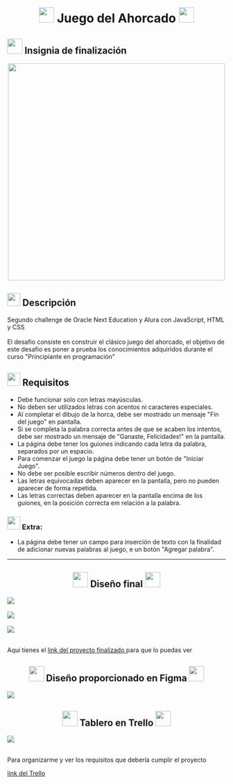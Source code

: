 <h1 align="center">
    <img src="https://emojipedia-us.s3.amazonaws.com/source/skype/289/video-game_1f3ae.png" width="35">
    Juego del Ahorcado
    <img src="https://emojipedia-us.s3.amazonaws.com/source/skype/289/video-game_1f3ae.png" width="35">
</h1>

<h2>
    <img src="https://emojipedia-us.s3.amazonaws.com/source/microsoft-teams/337/man-student-light-skin-tone_1f468-1f3fb-200d-1f393.png" width="35">
    Insignia de finalización
</h2>
<div align="center">
    <img src="https://cdn.discordapp.com/attachments/963137601152364554/1007706610820448327/cms_files_10224_1659461490Badge_JS_Alura_ChallengeOracleONE_2000x2000_V3.png" width="500">
</div>

<h2>
<img src="https://emojipedia-us.s3.amazonaws.com/source/microsoft-teams/337/rocket_1f680.png" width="30">
    Descripción
</h2>

<p>
    Segundo challenge de Oracle Next Education y Alura con JavaScript, HTML y CSS <br><br>
    El desafio consiste en construir el clásico juego del ahorcado, el objetivo de este desafio es poner a prueba los conocimientos adquiridos durante el curso "Principiante en programación"
</p>

<h2>
<img src="https://emojipedia-us.s3.amazonaws.com/source/microsoft-teams/337/vertical-traffic-light_1f6a6.png" width="30">
    Requisitos
</h2>
<ul>
    <li>Debe funcionar solo con letras mayúsculas.</li>
    <li>No deben ser utilizados letras con acentos ni caracteres especiales.</li>
    <li>Al completar el dibujo de la horca, debe ser mostrado un mensaje "Fin del juego" en pantalla.</li>
    <li>Si se completa la palabra correcta antes de que se acaben los intentos, debe ser mostrado un mensaje de "Ganaste, Felicidades!" en la pantalla.</li>
    <li>La página debe tener los guiones indicando cada letra da palabra, separados por un espacio.</li>
    <li>Para comenzar el juego la página debe tener un botón de "Iniciar Juego".</li>
    <li>No debe ser posible escribir números dentro del juego.</li>
    <li>Las letras equivocadas deben aparecer en la pantalla, pero no pueden aparecer de forma repetida.</li>
    <li>Las letras correctas deben aparecer en la pantalla encima de los guiones, en la posición correcta em relación a la palabra.</li>
</ul>

<h3>
    <img src="https://emojipedia-us.s3.amazonaws.com/source/microsoft-teams/337/sparkles_2728.png" width="30">
    Extra:
</h3>

<ul>
    <li>La página debe tener un campo para inserción de texto con la finalidad de adicionar nuevas palabras al juego, e un botón "Agregar palabra".</li>
</ul>

<hr>

<h2 align="center">
    <img src="https://emojipedia-us.s3.amazonaws.com/source/microsoft-teams/337/party-popper_1f389.png" width="35">
    Diseño final
    <img src="https://emojipedia-us.s3.amazonaws.com/source/microsoft-teams/337/party-popper_1f389.png" width="35">
</h2>
<img src="https://cdn.discordapp.com/attachments/963137601152364554/1007689241985306675/unknown.png">
<br><br>
<img src="https://cdn.discordapp.com/attachments/963137601152364554/1007689164482945064/unknown.png">
<br><br>
<img src="https://cdn.discordapp.com/attachments/963137601152364554/1007689383194931290/unknown.png">
<br><br>
<p>
    Aqui tienes el 
    <a href="https://metaldev-06.github.io/Juego-del-ahorcado-Alura-Challenges-Oracle-ONE/">
        link del proyecto finalizado
    </a>
    para que lo puedas ver
</p>

<h2 align="center">
    <img src="https://emojipedia-us.s3.amazonaws.com/source/microsoft-teams/337/fire_1f525.png" width="35">
    Diseño proporcionado en Figma
    <img src="https://emojipedia-us.s3.amazonaws.com/source/microsoft-teams/337/fire_1f525.png" width="35">
</h2>
<img src="https://cdn.discordapp.com/attachments/963137601152364554/1007690211905511424/unknown.png">

<h2 align="center">
    <img src="https://emojipedia-us.s3.amazonaws.com/source/microsoft-teams/337/books_1f4da.png" width="35">
    Tablero en Trello
    <img src="https://emojipedia-us.s3.amazonaws.com/source/microsoft-teams/337/books_1f4da.png" width="35">
</h2>

<img src="https://cdn.discordapp.com/attachments/963137601152364554/1007690614529347645/unknown.png">
<br><br>
<p>
    Para organizarme y ver los requisitos que debería cumplir el proyecto
</p>

<a href="https://trello.com/invite/b/PLCITCbg/de2b44b7525cf32ab2e425835c63eaf3/juego-del-ahorcado-alura-challenges-one">
    link del Trello
</a>
